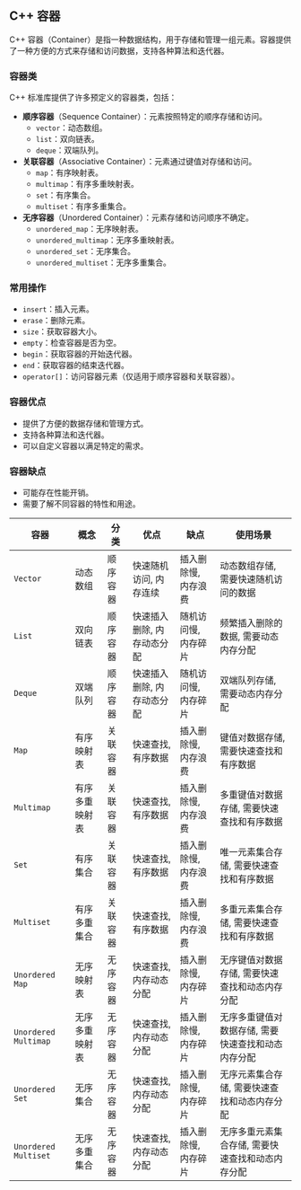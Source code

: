 ## C++ 容器
C++ 容器（Container）是指一种数据结构，用于存储和管理一组元素。容器提供了一种方便的方式来存储和访问数据，支持各种算法和迭代器。

### 容器类
C++ 标准库提供了许多预定义的容器类，包括：
- **顺序容器**（Sequence Container）：元素按照特定的顺序存储和访问。
	- `vector`：动态数组。
	- `list`：双向链表。
	- `deque`：双端队列。
- **关联容器**（Associative Container）：元素通过键值对存储和访问。
	- `map`：有序映射表。
	- `multimap`：有序多重映射表。
	- `set`：有序集合。
	- `multiset`：有序多重集合。
- **无序容器**（Unordered Container）：元素存储和访问顺序不确定。
	- `unordered_map`：无序映射表。
	- `unordered_multimap`：无序多重映射表。
	- `unordered_set`：无序集合。
	- `unordered_multiset`：无序多重集合。

### 常用操作
- `insert`：插入元素。
- `erase`：删除元素。
- `size`：获取容器大小。
- `empty`：检查容器是否为空。
- `begin`：获取容器的开始迭代器。
- `end`：获取容器的结束迭代器。
- `operator[]`：访问容器元素（仅适用于顺序容器和关联容器）。

### 容器优点
- 提供了方便的数据存储和管理方式。
- 支持各种算法和迭代器。
- 可以自定义容器以满足特定的需求。

### 容器缺点
- 可能存在性能开销。
- 需要了解不同容器的特性和用途。


| 容器 | 概念 | 分类 | 优点 | 缺点 | 使用场景 |
| --- | --- | --- | --- | --- | --- |
| `Vector` | 动态数组 | 顺序容器 | 快速随机访问, 内存连续 | 插入删除慢, 内存浪费 | 动态数组存储, 需要快速随机访问的数据 |
| `List` | 双向链表 | 顺序容器 | 快速插入删除, 内存动态分配 | 随机访问慢, 内存碎片 | 频繁插入删除的数据, 需要动态内存分配 |
| `Deque` | 双端队列 | 顺序容器 | 快速插入删除, 内存动态分配 | 随机访问慢, 内存碎片 | 双端队列存储, 需要动态内存分配 |
| `Map` | 有序映射表 | 关联容器 | 快速查找, 有序数据 | 插入删除慢, 内存浪费 | 键值对数据存储, 需要快速查找和有序数据 |
| `Multimap` | 有序多重映射表 | 关联容器 | 快速查找, 有序数据 | 插入删除慢, 内存浪费 | 多重键值对数据存储, 需要快速查找和有序数据 |
| `Set` | 有序集合 | 关联容器 | 快速查找, 有序数据 | 插入删除慢, 内存浪费 | 唯一元素集合存储, 需要快速查找和有序数据 |
| `Multiset` | 有序多重集合 | 关联容器 | 快速查找, 有序数据 | 插入删除慢, 内存浪费 | 多重元素集合存储, 需要快速查找和有序数据 |
| `Unordered Map` | 无序映射表 | 无序容器 | 快速查找, 内存动态分配 | 插入删除慢, 内存碎片 | 无序键值对数据存储, 需要快速查找和动态内存分配 |
| `Unordered Multimap` | 无序多重映射表 | 无序容器 | 快速查找, 内存动态分配 | 插入删除慢, 内存碎片 | 无序多重键值对数据存储, 需要快速查找和动态内存分配 |
| `Unordered Set` | 无序集合 | 无序容器 | 快速查找, 内存动态分配 | 插入删除慢, 内存碎片 | 无序元素集合存储, 需要快速查找和动态内存分配 |
| `Unordered Multiset` | 无序多重集合 | 无序容器 | 快速查找, 内存动态分配 | 插入删除慢, 内存碎片 | 无序多重元素集合存储, 需要快速查找和动态内存分配 |
